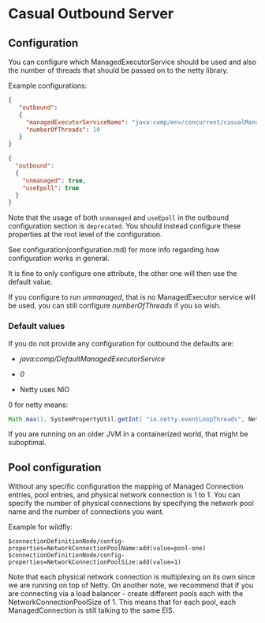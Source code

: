 # Casual Outbound Server

## Configuration

You can configure which ManagedExecutorService should be used and also the number of threads
that should be passed on to the netty library.

Example configurations:
```json
{
   "outbound":
   {
     "managedExecutorServiceName": "java:comp/env/concurrent/casualManagedExecutorService",
     "numberOfThreads": 10
   }
}
```


```json
{
  "outbound":
  {
    "unmanaged": true,
    "useEpoll": true
  }
}
```

Note that the usage of both `unmanaged` and `useEpoll` in the outbound configuration section is `deprecated`.
You should instead configure these properties at the root level of the configuration.

See configuration(configuration.md) for more info regarding how configuration works in general.

It is fine to only configure one attribute, the other one will then use the default value.

If you configure to run *unmanaged*, that is no ManagedExecutor service will be used, you can still configure *numberOfThreads* if you so wish. 

### Default values

If you do not provide any configuration for outbound the defaults are:

* *java:comp/DefaultManagedExecutorService*

* *0*

* Netty uses NIO

0 for netty means: 
```java
Math.max(1, SystemPropertyUtil.getInt( "io.netty.eventLoopThreads", NettyRuntime.availableProcessors() * 2))
```

If you are running on an older JVM in a containerized world, that might be suboptimal.


## Pool configuration

Without any specific configuration the mapping of Managed Connection entries, pool entries, and physical network connection is 1 to 1.
You can specify the number of physical connections by specifying the network pool name and the number of connections you want.

Example for wildfly:
```
$connectionDefinitionNode/config-properties=NetworkConnectionPoolName:add(value=pool-one)
$connectionDefinitionNode/config-properties=NetworkConnectionPoolSize:add(value=1)
```

Note that each physical network connection is multiplexing on its own since we are running on top of Netty.
On another note, we recommend that if you are connecting via a load balancer - create different pools each with the  NetworkConnectionPoolSize of 1.
This means that for each pool, each ManagedConnection is still talking to the same EIS.

